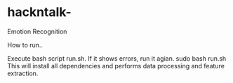 # hackntalk-
Emotion Recognition 

How to run.. 

Execute bash script run.sh. If it shows errors, run it agian.
sudo bash run.sh
This will install all dependencies and performs data processing and feature extraction. 
